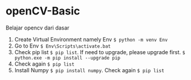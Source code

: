 # openCV-Basic

Belajar opencv dari dasar

1. Create Virtual Environment namely Env `$ python -m venv Env`
2. Go to Env `$ Env\Scripts\activate.bat`
3. Check pip list `$ pip list`. If need to upgrade, please upgrade first. `$ python.exe -m pip install --upgrade pip`
4. Check again `$ pip list`
5. Install Numpy `$ pip install numpy`. Check again `$ pip list`
